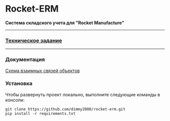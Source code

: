 # Rocket-ERM

**Система складского учета для "Rocket Manufacture"**

---

 ### [Техническое задание](docs/Specification.md)

---

### Документация

[Схема взаимных связей объектов](docs/uml/rocket-erp-diagram.png)

### Установка
Чтобы развернуть проект локально, выполните следующие команды в консоли:
```shell
git clone https://github.com/dimmy2000/rocket-erm.git
pip install -r requirements.txt
```
